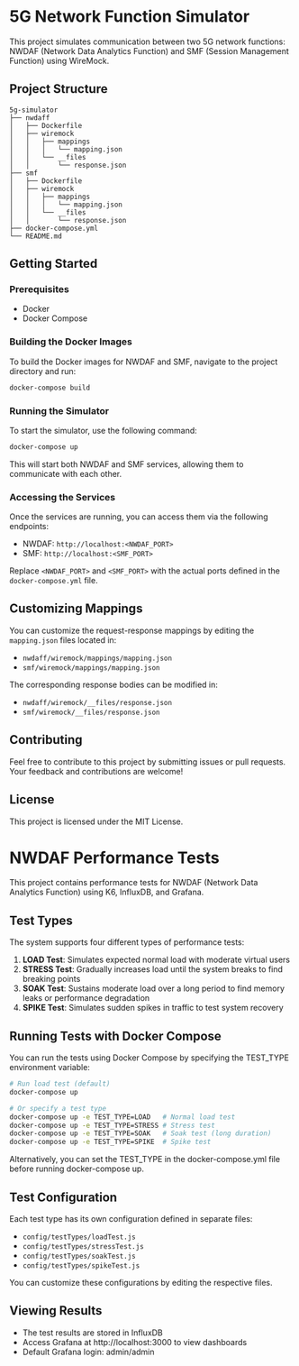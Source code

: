 # 5G Network Function Simulator

This project simulates communication between two 5G network functions: NWDAF (Network Data Analytics Function) and SMF (Session Management Function) using WireMock.

## Project Structure

```
5g-simulator
├── nwdaff
│   ├── Dockerfile
│   ├── wiremock
│   │   ├── mappings
│   │   │   └── mapping.json
│   │   └── __files
│   │       └── response.json
├── smf
│   ├── Dockerfile
│   ├── wiremock
│   │   ├── mappings
│   │   │   └── mapping.json
│   │   └── __files
│   │       └── response.json
├── docker-compose.yml
└── README.md
```

## Getting Started

### Prerequisites

- Docker
- Docker Compose

### Building the Docker Images

To build the Docker images for NWDAF and SMF, navigate to the project directory and run:

```bash
docker-compose build
```

### Running the Simulator

To start the simulator, use the following command:

```bash
docker-compose up
```

This will start both NWDAF and SMF services, allowing them to communicate with each other.

### Accessing the Services

Once the services are running, you can access them via the following endpoints:

- NWDAF: `http://localhost:<NWDAF_PORT>`
- SMF: `http://localhost:<SMF_PORT>`

Replace `<NWDAF_PORT>` and `<SMF_PORT>` with the actual ports defined in the `docker-compose.yml` file.

## Customizing Mappings

You can customize the request-response mappings by editing the `mapping.json` files located in:

- `nwdaff/wiremock/mappings/mapping.json`
- `smf/wiremock/mappings/mapping.json`

The corresponding response bodies can be modified in:

- `nwdaff/wiremock/__files/response.json`
- `smf/wiremock/__files/response.json`

## Contributing

Feel free to contribute to this project by submitting issues or pull requests. Your feedback and contributions are welcome!

## License

This project is licensed under the MIT License.

# NWDAF Performance Tests

This project contains performance tests for NWDAF (Network Data Analytics Function) using K6, InfluxDB, and Grafana.

## Test Types

The system supports four different types of performance tests:

1. **LOAD Test**: Simulates expected normal load with moderate virtual users
2. **STRESS Test**: Gradually increases load until the system breaks to find breaking points
3. **SOAK Test**: Sustains moderate load over a long period to find memory leaks or performance degradation
4. **SPIKE Test**: Simulates sudden spikes in traffic to test system recovery

## Running Tests with Docker Compose

You can run the tests using Docker Compose by specifying the TEST_TYPE environment variable:

```bash
# Run load test (default)
docker-compose up

# Or specify a test type
docker-compose up -e TEST_TYPE=LOAD   # Normal load test
docker-compose up -e TEST_TYPE=STRESS # Stress test
docker-compose up -e TEST_TYPE=SOAK   # Soak test (long duration)
docker-compose up -e TEST_TYPE=SPIKE  # Spike test
```

Alternatively, you can set the TEST_TYPE in the docker-compose.yml file before running docker-compose up.

## Test Configuration

Each test type has its own configuration defined in separate files:

- `config/testTypes/loadTest.js`
- `config/testTypes/stressTest.js`
- `config/testTypes/soakTest.js`
- `config/testTypes/spikeTest.js`

You can customize these configurations by editing the respective files.

## Viewing Results

- The test results are stored in InfluxDB
- Access Grafana at http://localhost:3000 to view dashboards
- Default Grafana login: admin/admin